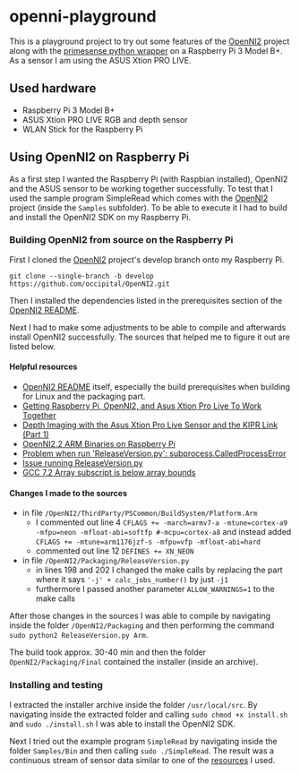 # openni-playground

This is a playground project to try out some features of the [OpenNI2](https://github.com/occipital/OpenNI2/tree/develop) project along with the [primesense python wrapper](https://github.com/elmonkey/Python_OpenNI2) on a Raspberry Pi 3 Model B+. As a sensor I am using the ASUS Xtion PRO LIVE.

## Used hardware

* Raspberry Pi 3 Model B+
* ASUS Xtion PRO LIVE RGB and depth sensor
* WLAN Stick for the Raspberry Pi

## Using OpenNI2 on Raspberry Pi

As a first step I wanted the Raspberry Pi (with Raspbian installed), OpenNI2 and the ASUS sensor to be working together successfully. To test that I used the sample program SimpleRead which comes with the [OpenNI2](https://github.com/occipital/OpenNI2/tree/develop) project (inside the `Samples` subfolder). To be able to execute it I had to build and install the OpenNI2 SDK on my Raspberry Pi.

### Building OpenNI2 from source on the Raspberry Pi

First I cloned the [OpenNI2](https://github.com/occipital/OpenNI2.git) project's develop branch onto my Raspberry Pi.

```
git clone --single-branch -b develop https://github.com/occipital/OpenNI2.git
```

Then I installed the dependencies listed in the prerequisites section of the [OpenNI2 README](https://github.com/occipital/OpenNI2/tree/develop).

Next I had to make some adjustments to be able to compile and afterwards install OpenNI2 successfully. The sources that helped me to figure it out are listed below.

#### Helpful resources

* [OpenNI2 README](https://github.com/occipital/OpenNI2/tree/develop) itself, especially the build prerequisites when building for Linux and the packaging part.
* [Getting Raspberry Pi, OpenNI2, and Asus Xtion Pro Live To Work Together](https://ariandy1.wordpress.com/2013/02/27/getting-raspberry-pi-openni-and-asus-xtion-pro-live-to-work/)
* [Depth Imaging with the Asus Xtion Pro Live Sensor and the KIPR Link (Part 1)](http://files.kipr.org/gcer/2013/proceedings/Rand_Depth_Imaging_1.pdf)
* [OpenNI2.2 ARM Binaries on Raspberry Pi](https://forums.structure.io/t/openni2-2-arm-binaries-on-raspberry-pi/874/2)
* [Problem when run 'ReleaseVersion.py': subprocess.CalledProcessError](https://github.com/occipital/OpenNI2/issues/135)
* [Issue running ReleaseVersion.py](https://github.com/occipital/OpenNI2/issues/86)
* [GCC 7.2 Array subscript is below array bounds](https://www.bountysource.com/issues/58645535-gcc-7-2-array-subscript-is-below-array-bounds)

#### Changes I made to the sources

* in file `/OpenNI2/ThirdParty/PSCommon/BuildSystem/Platform.Arm`
  * I commented out line 4 `CFLAGS += -march=armv7-a -mtune=cortex-a9 -mfpu=neon -mfloat-abi=softfp #-mcpu=cortex-a8` and instead added `CFLAGS += -mtune=arm1176jzf-s -mfpu=vfp -mfloat-abi=hard`
  * commented out line 12 `DEFINES += XN_NEON`
* in file `/OpenNI2/Packaging/ReleaseVersion.py`
  * in lines 198 and 202 I changed the make calls by replacing the part where it says `'-j' + calc_jobs_number()` by just `-j1`
  * furthermore I passed another parameter `ALLOW_WARNINGS=1` to the make calls

After those changes in the sources I was able to compile by navigating inside the folder `/OpenNI2/Packaging` and then performing the command `sudo python2 ReleaseVersion.py Arm`.

The build took approx. 30-40 min and then the folder `OpenNI2/Packaging/Final` contained the installer (inside an archive).

### Installing and testing

I extracted the installer archive inside the folder `/usr/local/src`. By navigating inside the extracted folder and calling `sudo chmod +x install.sh` and `sudo ./install.sh` I was able to install the OpenNI2 SDK.

Next I tried out the example program `SimpleRead` by navigating inside the folder `Samples/Bin` and then calling `sudo ./SimpleRead`. The result was a continuous stream of sensor data similar to one of the [resources](https://ariandy1.wordpress.com/2013/02/27/getting-raspberry-pi-openni-and-asus-xtion-pro-live-to-work/) I used.